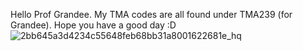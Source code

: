 Hello Prof Grandee. My TMA codes are all found under TMA239 (for Grandee). 
Hope you have a good day :D
![2bb645a3d4234c55648feb68bb31a8001622681e_hq](https://github.com/user-attachments/assets/1ed69750-af0f-4c4f-8940-a4ecfa34189c)
